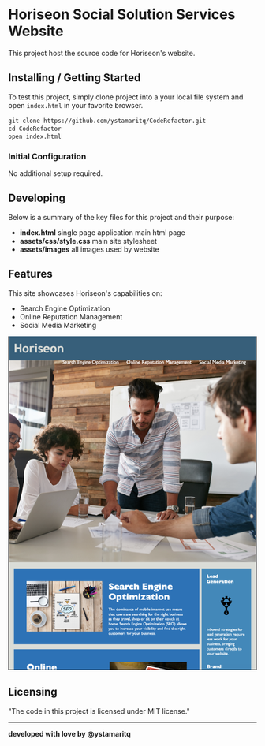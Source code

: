 # Horiseon Social Solution Services Website

This project host the source code for Horiseon's website.

## Installing / Getting Started

To test this project, simply clone project into a your local file system and open `index.html` in your favorite browser.

```
git clone https://github.com/ystamaritq/CodeRefactor.git
cd CodeRefactor
open index.html
```

### Initial Configuration

No additional setup required.

## Developing 

Below is a summary of the key files for this project and their purpose:

- **index.html** single page application main html page
- **assets/css/style.css** main site stylesheet
- **assets/images** all images used by website

## Features

This site showcases Horiseon's capabilities on:

- Search Engine Optimization
- Online Reputation Management
- Social Media Marketing

![index preview](readme_content/index_preview.png)


## Licensing

"The code in this project is licensed under MIT license."




----
 __developed with love by **@ystamaritq**__